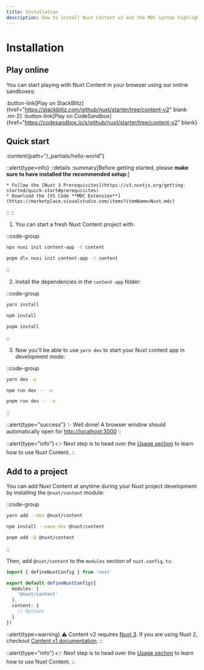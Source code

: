 ```yaml
---
title: Installation
description: How to install Nuxt Content v2 and the MDC syntax highlighter.
---
```


# Installation


## Play online

You can start playing with Nuxt Content in your browser using our online sandboxes:

:button-link[Play on StackBlitz]{href="https://stackblitz.com/github/nuxt/starter/tree/content-v2" blank .mr-2}
:button-link[Play on CodeSandbox]{href="https://codesandbox.io/s/github/nuxt/starter/tree/content-v2" blank}

## Quick start

:content{path="/_partials/hello-world"}

::alert{type=info}
  ::details
    :summary[Before getting started, please **make sure to have installed the recommended setup**:]

    * Follow the [Nuxt 3 Prerequisites](https://v3.nuxtjs.org/getting-started/quick-start#prerequisites)
    * Download the [VS Code **MDC Extension**](https://marketplace.visualstudio.com/items?itemName=Nuxt.mdc)
  ::
::

1. You can start a fresh Nuxt Content project with:

::code-group
  ```bash [npx]
  npx nuxi init content-app -t content
  ```
  ```bash [pnpm]
  pnpm dlx nuxi init content-app -t content
  ```
::

2. Install the dependencies in the `content-app` folder:

::code-group
  ```bash [yarn]
  yarn install
  ```
  ```bash [npm]
  npm install
  ```
  ```bash [pnpm]
  pnpm install
  ```
::


3. Now you'll be able to use `yarn dev` to start your Nuxt content app in development mode:

::code-group

```bash [yarn]
yarn dev -o
```

```bash [npm]
npm run dev -- -o
```

```bash [pnpm]
pnpm run dev -- -o
```

::

::alert{type="success"}
✨ Well done! A browser window should automatically open for <http://localhost:3000>
::

::alert{type="info"}
👉 Next step is to head over the [Usage section](/getting-started/usage) to learn how to use Nuxt Content.
::

## Add to a project


You can add Nuxt Content at anytime during your Nuxt project development by installing the `@nuxt/content` module:

::code-group
  ```bash [yarn]
  yarn add --dev @nuxt/content
  ```
  ```bash [npm]
  npm install --save-dev @nuxt/content
  ```
  ```bash [pnpm]
  pnpm add -D @nuxt/content
  ```
::

Then, add `@nuxt/content` to the `modules` section of `nuxt.config.ts`:

```ts [nuxt.config.ts]
import { defineNuxtConfig } from 'nuxt'

export default defineNuxtConfig({
  modules: [
    '@nuxt/content'
  ],
  content: {
    // Options
  }
})
```

::alert{type=warning}
⚠️ Content v2 requires [Nuxt 3](https://v3.nuxtjs.org). If you are using Nuxt 2, checkout [Content v1 documentation](https://content.nuxtjs.org).
::

::alert{type="info"}
👉 Next step is to head over the [Usage section](/getting-started/usage) to learn how to use Nuxt Content.
::
